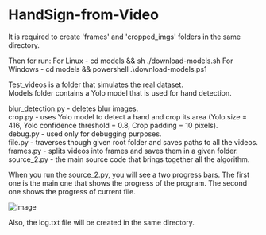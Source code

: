 # HandSign-from-Video

It is required to create 'frames' and 'cropped_imgs' folders in the same directory. 

Then for run:  For Linux - cd models && sh ./download-models.sh  For Windows - cd models && powershell .\download-models.ps1

Test_videos is a folder that simulates the real dataset.  
Models folder contains a Yolo model that is used for hand detection.  

blur_detection.py - deletes blur images.  
crop.py - uses Yolo model to detect a hand and crop its area (Yolo.size = 416, Yolo confidence threshold = 0.8, Crop padding =  10 pixels).  
debug.py - used only for debugging purposes.  
file.py - traverses though given root folder and saves paths to all the videos.  
frames.py - splits videos into frames and saves them in a given folder.  
source_2.py - the main source code that brings together all the algorithm.  

When you run the source_2.py, you will see a two progress bars. The first one is the main one that shows the progress of the program. The second one shows the progress of current file.  

![image](https://user-images.githubusercontent.com/31180324/171438506-7555a7b1-354a-44bc-9d23-e119a8608b42.png)  

Also, the log.txt file will be created in the same directory.  
